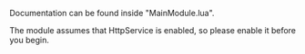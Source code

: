 Documentation can be found inside "MainModule.lua".

The module assumes that HttpService is enabled, so please enable it before you begin.
